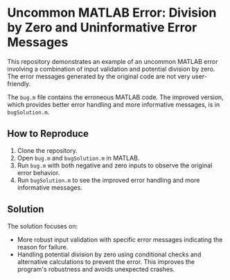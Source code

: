 # Uncommon MATLAB Error: Division by Zero and Uninformative Error Messages

This repository demonstrates an example of an uncommon MATLAB error involving a combination of input validation and potential division by zero.  The error messages generated by the original code are not very user-friendly.

The `bug.m` file contains the erroneous MATLAB code.  The improved version, which provides better error handling and more informative messages, is in `bugSolution.m`.

## How to Reproduce
1. Clone the repository.
2. Open `bug.m` and `bugSolution.m` in MATLAB.
3. Run `bug.m` with both negative and zero inputs to observe the original error behavior.
4. Run `bugSolution.m` to see the improved error handling and more informative messages.

## Solution
The solution focuses on:
* More robust input validation with specific error messages indicating the reason for failure.
* Handling potential division by zero using conditional checks and alternative calculations to prevent the error.  This improves the program's robustness and avoids unexpected crashes.
